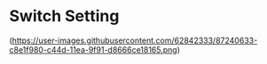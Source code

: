 # Switch Setting
(https://user-images.githubusercontent.com/62842333/87240633-c8e1f980-c44d-11ea-9f91-d8666ce18165.png)

